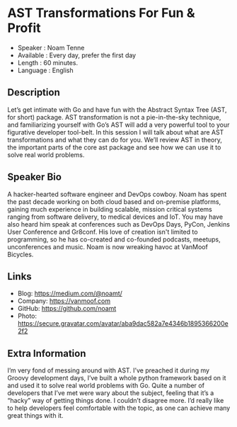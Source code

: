 AST Transformations For Fun & Profit
=================================================

* Speaker   : Noam Tenne
* Available : Every day, prefer the first day
* Length    : 60 minutes.
* Language  : English

Description
-----------

Let’s get intimate with Go and have fun with the Abstract Syntax Tree (AST, for short) package.
AST transformation is not a pie-in-the-sky technique, and familiarizing yourself with Go’s AST will 
add a very powerful tool to your figurative developer tool-belt.
In this session I will talk about what are AST transformations and what they can do for you.
We’ll review AST in theory, the important parts of the core ast package and see how we can use it to solve real world problems.

Speaker Bio
-----------

A hacker-hearted software engineer and DevOps cowboy. 
Noam has spent the past decade working on both cloud based and on-premise platforms,
gaining much experience in building scalable, mission critical systems ranging from software delivery, to medical devices and IoT.
You may have also heard him speak at conferences such as DevOps Days, PyCon, Jenkins User Conference and Gr8conf.
His love of creation isn't limited to programming, so he has co-created and co-founded podcasts, meetups, unconferences and music.
Noam is now wreaking havoc at VanMoof Bicycles.

Links
-----

* Blog: https://medium.com/@noamt/
* Company: https://vanmoof.com
* GitHub: https://github.com/noamt
* Photo: https://secure.gravatar.com/avatar/aba9dac582a7e4346b1895366200e2f2

Extra Information
-----------------


I’m very fond of messing around with AST.
I’ve preached it during my Groovy development days, I’ve built a whole python framework based on it and used it to solve real world problems with Go.
Quite a number of developers that I’ve met were wary about the subject, feeling that it’s a “hacky” way of getting things done. I couldn’t disagree more. I’d really like to help developers feel comfortable with the topic, as one can achieve many great things with it.
